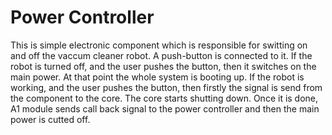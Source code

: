 # Power Controller
This is simple electronic component which is responsible for switting on and off the vaccum cleaner robot. A push-button is connected to it. If the robot is turned off,
and the user pushes the button, then it switches on the main power. At that point the whole system is booting up. If the robot is working, and the user pushes the button,
then firstly the signal is send from the component to the core. The core starts shutting down. Once it is done, A1 module sends call back signal to the power controller 
and then the main power is cutted off.
